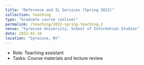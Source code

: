 ```yaml
---
title: "Reference and IL Services (Spring 2022)"
collection: teaching
type: "Graduate course (online)"
permalink: /teaching/2022-spring-teaching-2
venue: "Syracuse University, School of Information Studies"
date: 2022-01-10
location: "Syracuse, NY"
---
```


- Role: Teaching assistant
- Tasks: Course materials and lecture review
